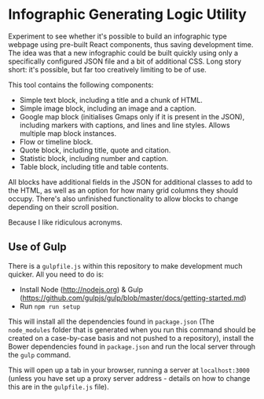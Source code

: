 Infographic Generating Logic Utility
====================================

Experiment to see whether it's possible to build an infographic type webpage using pre-built React components, thus saving development time. The idea was that a new infographic could be built quickly using only a specifically configured JSON file and a bit of additional CSS. Long story short: it's possible, but far too creatively limiting to be of use.

This tool contains the following components:

* Simple text block, including a title and a chunk of HTML.
* Simple image block, including an image and a caption.
* Google map block (initialises Gmaps only if it is present in the JSON), including markers with captions, and lines and line styles. Allows multiple map block instances.
* Flow or timeline block.
* Quote block, including title, quote and citation.
* Statistic block, including number and caption.
* Table block, including title and table contents.

All blocks have additional fields in the JSON for additional classes to add to the HTML, as well as an option for how many grid columns they should occupy. There's also unfinished functionality to allow blocks to change depending on their scroll position.

Because I like ridiculous acronyms.


Use of Gulp
------------

There is a `gulpfile.js` within this repository to make development much quicker. All you need to do is:

* Install Node (http://nodejs.org) & Gulp (https://github.com/gulpjs/gulp/blob/master/docs/getting-started.md)
* Run `npm run setup`

This will install all the dependencies found in `package.json` (The `node_modules` folder that is generated when you run this command should be created on a case-by-case basis and not pushed to a repository), install the Bower dependencies found in `package.json` and run the local server through the `gulp` command.

This will open up a tab in your browser, running a server at `localhost:3000` (unless you have set up a proxy server address - details on how to change this are in the `gulpfile.js` file).

